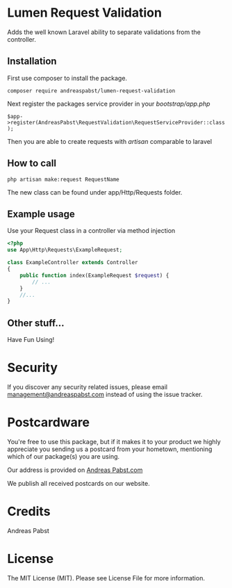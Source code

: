 # Lumen Request Validation
Adds the well known Laravel ability to separate validations from the controller.

## Installation
First use composer to install the package.
 
`composer require andreaspabst/lumen-request-validation`

Next register the packages service provider in your *bootstrap/app.php* 

`$app->register(AndreasPabst\RequestValidation\RequestServiceProvider::class);`

Then you are able to create requests with *artisan* comparable to laravel 

## How to call

`php artisan make:request RequestName`

The new class can be found under app/Http/Requests folder.

## Example usage

Use your Request class in a controller via method injection

```php
<?php 
use App\Http\Requests\ExampleRequest;

class ExampleController extends Controller
{
    public function index(ExampleRequest $request) {
	    // ...
    }
    //...
}
```

## Other stuff...
Have Fun Using!

# Security
If you discover any security related issues, please email management@andreaspabst.com instead of using the issue tracker.

# Postcardware
You're free to use this package, but if it makes it to your product we highly appreciate you sending us a postcard from your hometown, mentioning which of our package(s) you are using.

Our address is provided on [Andreas Pabst.com](https://www.andreaspabst.com)

We publish all received postcards on our website.

# Credits
Andreas Pabst

# License
The MIT License (MIT). Please see License File for more information.